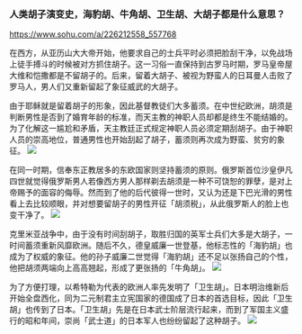 ### 人类胡子演变史，海豹胡、牛角胡、卫生胡、大胡子都是什么意思？
https://www.sohu.com/a/226212558_557768

在西方，从亚历山大大帝开始，他要求自己的士兵平时必须把脸刮干净，以免战场上徒手搏斗的时候被对方抓住胡子。这一习俗一直保持到古罗马时期，罗马皇帝屋大维和恺撒都是不留胡子的。后来，留着大胡子、被视为野蛮人的日耳曼人击败了罗马人，男人们又重新留起了象征威武的大胡子。

由于耶稣就是留着胡子的形象，因此基督教徒们大多蓄须。在中世纪欧洲，胡须是判断男性是否到了婚育年龄的标准，而天主教的神职人员却都是终生不能结婚的。为了化解这一尴尬和矛盾，天主教廷正式规定神职人员必须定期刮胡子。由于神职人员的崇高地位，普通男性也开始刮起了胡子，蓄须则再次成为野蛮、贫穷的象征。
<img src="http://5b0988e595225.cdn.sohucs.com/images/20180527/72674b7712f6419c8dd38a043c7c6e5e.jpeg">

在同一时期，信奉东正教居多的东欧国家则坚持蓄须的原则。俄罗斯首位沙皇伊凡四世就觉得俄罗斯男人若像西方男人那样剃去胡须是一种不可饶恕的罪孽，是对上帝赐予的面容的侮辱。然而到了他的后代彼得一世时，又认为还是下巴光滑的男性看上去比较顺眼，并对想要留胡子的男性开征「胡须税」，从此俄罗斯人的脸上也变干净了。
<img src="http://5b0988e595225.cdn.sohucs.com/images/20180527/d2f38a1aa8f142b0be615d56c14f53c0.jpeg">

克里米亚战争中，由于没有时间刮胡子，取胜归国的英军士兵们大多是大胡子，一时间蓄须重新风靡欧洲。随后不久，德皇威廉一世登基，他标志性的「海豹胡」也成为了权威的象征。他的孙子威廉二世觉得「海豹胡」还不足以张扬自己的个性，他把胡须两端向上高高翘起，形成了更张扬的「牛角胡」。
<img src="http://5b0988e595225.cdn.sohucs.com/images/20180527/a5ca8e8574474a16bac50c1263d051dd.jpeg">

为了方便打理，以希特勒为代表的欧洲人率先发明了「卫生胡」。日本明治维新后开始全盘西化，同为二元制君主立宪国家的德国成了日本的首选目标，因此「卫生胡」也传到了日本。「卫生胡」先是在日本武士阶层流行起来，而到了军国主义盛行的昭和年间，崇尚「武士道」的日本军人也纷纷留起了这种胡子。
<img src="http://5b0988e595225.cdn.sohucs.com/images/20180527/4853b63e1fb54fc1959ead671963995f.jpeg">
